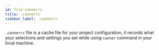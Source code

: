 ```yaml
---
id: file-cannerrc
title: .cannerrc
sidebar_label: .cannerrc
---
```


`.cannerrc` file is a cache file for your project configuration, it records what your selections and settings you set while using `canner` command in your local machine.
